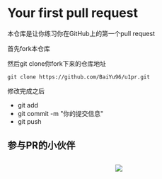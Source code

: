 # Your first pull request

本仓库是让你练习你在GitHub上的第一个pull request

首先fork本仓库

然后git clone你fork下来的仓库地址

``` 
git clone https://github.com/BaiYu96/u1pr.git
```

修改完成之后

* git add
* git commit -m "你的提交信息"
* git push

## 参与PR的小伙伴

<div align=center style="margin-top: 30px;">
  <a href="https://github.com/BaiYu96/u1pr/graphs/contributors">
    <img src="https://contrib.rocks/image?repo=BaiYu96/u1pr" />
  </a>
</div>



